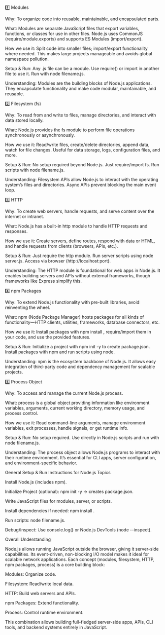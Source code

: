 1️⃣ Modules

Why: To organize code into reusable, maintainable, and encapsulated parts.

What: Modules are separate JavaScript files that export variables, functions, or classes for use in other files. Node.js uses CommonJS (require/module.exports) and supports ES Modules (import/export).

How we use it: Split code into smaller files; import/export functionality where needed. This makes large projects manageable and avoids global namespace pollution.

Setup & Run: Any .js file can be a module. Use require() or import in another file to use it. Run with node filename.js.

Understanding: Modules are the building blocks of Node.js applications. They encapsulate functionality and make code modular, maintainable, and reusable.

2️⃣ Filesystem (fs)

Why: To read from and write to files, manage directories, and interact with data stored locally.

What: Node.js provides the fs module to perform file operations synchronously or asynchronously.

How we use it: Read/write files, create/delete directories, append data, watch for file changes. Useful for data storage, logs, configuration files, and more.

Setup & Run: No setup required beyond Node.js. Just require/import fs. Run scripts with node filename.js.

Understanding: Filesystem APIs allow Node.js to interact with the operating system’s files and directories. Async APIs prevent blocking the main event loop.

3️⃣ HTTP

Why: To create web servers, handle requests, and serve content over the internet or intranet.

What: Node.js has a built-in http module to handle HTTP requests and responses.

How we use it: Create servers, define routes, respond with data or HTML, and handle requests from clients (browsers, APIs, etc.).

Setup & Run: Just require the http module. Run server scripts using node server.js. Access via browser (http://localhost:port).

Understanding: The HTTP module is foundational for web apps in Node.js. It enables building servers and APIs without external frameworks, though frameworks like Express simplify this.

4️⃣ npm Packages

Why: To extend Node.js functionality with pre-built libraries, avoid reinventing the wheel.

What: npm (Node Package Manager) hosts packages for all kinds of functionality—HTTP clients, utilities, frameworks, database connectors, etc.

How we use it: Install packages with npm install <package>, require/import them in your code, and use the provided features.

Setup & Run: Initialize a project with npm init -y to create package.json. Install packages with npm and run scripts using node.

Understanding: npm is the ecosystem backbone of Node.js. It allows easy integration of third-party code and dependency management for scalable projects.

5️⃣ Process Object

Why: To access and manage the current Node.js process.

What: process is a global object providing information like environment variables, arguments, current working directory, memory usage, and process control.

How we use it: Read command-line arguments, manage environment variables, exit processes, handle signals, or get runtime info.

Setup & Run: No setup required. Use directly in Node.js scripts and run with node filename.js.

Understanding: The process object allows Node.js programs to interact with their runtime environment. It’s essential for CLI apps, server configuration, and environment-specific behavior.

General Setup & Run Instructions for Node.js Topics

Install Node.js (includes npm).

Initialize Project (optional): npm init -y → creates package.json.

Write JavaScript files for modules, server, or scripts.

Install dependencies if needed: npm install <package>.

Run scripts: node filename.js.

Debug/Inspect: Use console.log() or Node.js DevTools (node --inspect).

Overall Understanding

Node.js allows running JavaScript outside the browser, giving it server-side capabilities. Its event-driven, non-blocking I/O model makes it ideal for scalable network applications. Each concept (modules, filesystem, HTTP, npm packages, process) is a core building block:

Modules: Organize code.

Filesystem: Read/write local data.

HTTP: Build web servers and APIs.

npm Packages: Extend functionality.

Process: Control runtime environment.

This combination allows building full-fledged server-side apps, APIs, CLI tools, and backend systems entirely in JavaScript.
